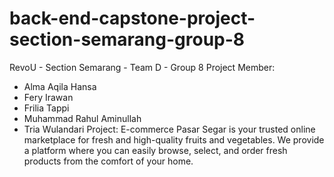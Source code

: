 # back-end-capstone-project-section-semarang-group-8
RevoU - Section Semarang - Team D - Group 8
Project Member:
- Alma Aqila Hansa
- Fery Irawan
- Frilia Tappi
- Muhammad Rahul Aminullah
- Tria Wulandari
Project: E-commerce Pasar Segar is your trusted online marketplace for fresh and high-quality fruits and vegetables. We provide a platform where you can easily browse, select, and order fresh products from the comfort of your home.
